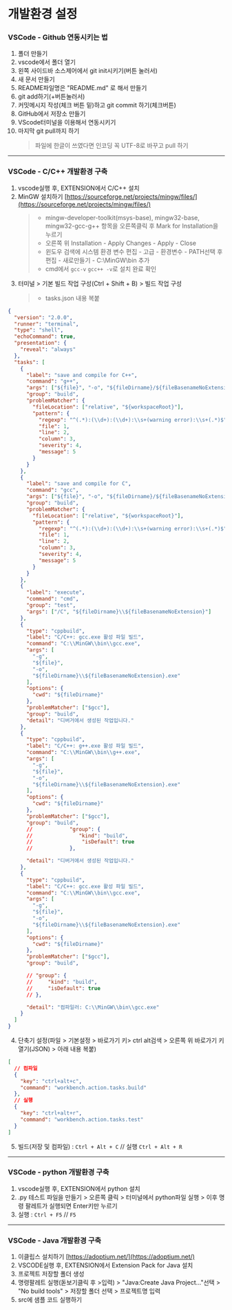 # 개발환경 설정

### VSCode - Github 연동시키는 법

1. 폴더 만들기
2. vscode에서 폴더 열기
3. 왼쪽 사이드바 소스제어에서 git init시키기(버튼 눌러서)
4. 새 문서 만들기
5. README파일명은 "README.md" 로 해서 만들기
6. git add하기(+버튼눌러서)
7. 커밋메시지 작성(체크 버튼 밑)하고 git commit 하기(체크버튼)
8. GitHub에서 저장소 만들기
9. VScode터미널을 이용해서 연동시키기
10. 마지막 git pull까지 하기
    > 파일에 한글이 쓰였다면 인코딩 꼭 UTF-8로 바꾸고 pull 하기

---

### VSCode - C/C++ 개발환경 구축

1. vscode실행 후, EXTENSION에서 C/C++ 설치
2. MinGW 설치하기 [https://sourceforge.net/projects/mingw/files/](https://sourceforge.net/projects/mingw/files/)
   > - mingw-developer-toolkit(msys-base), mingw32-base, mingw32-gcc-g++ 항목을 오른쪽클릭 후 Mark for Installation을 누르기
   > - 오른쪽 위 Installation - Apply Changes - Apply - Close
   > - 윈도우 검색에 시스템 환경 변수 편집 - 고급 - 환경변수 - PATH선택 후 편집 - 새로만들기 - C:\MinGW\bin 추가
   > - cmd에서 `gcc-v` `gcc++ -v`로 설치 완료 확인
3. 터미널 > 기본 빌드 작업 구성(Ctrl + Shift + B) > 빌드 작업 구성
   > - tasks.json 내용 복붙

```json
{
  "version": "2.0.0",
  "runner": "terminal",
  "type": "shell",
  "echoCommand": true,
  "presentation": {
    "reveal": "always"
  },
  "tasks": [
    {
      "label": "save and compile for C++",
      "command": "g++",
      "args": ["${file}", "-o", "${fileDirname}/${fileBasenameNoExtension}"],
      "group": "build",
      "problemMatcher": {
        "fileLocation": ["relative", "${workspaceRoot}"],
        "pattern": {
          "regexp": "^(.*):(\\d+):(\\d+):\\s+(warning error):\\s+(.*)$",
          "file": 1,
          "line": 2,
          "column": 3,
          "severity": 4,
          "message": 5
        }
      }
    },
    {
      "label": "save and compile for C",
      "command": "gcc",
      "args": ["${file}", "-o", "${fileDirname}/${fileBasenameNoExtension}"],
      "group": "build",
      "problemMatcher": {
        "fileLocation": ["relative", "${workspaceRoot}"],
        "pattern": {
          "regexp": "^(.*):(\\d+):(\\d+):\\s+(warning error):\\s+(.*)$",
          "file": 1,
          "line": 2,
          "column": 3,
          "severity": 4,
          "message": 5
        }
      }
    },
    {
      "label": "execute",
      "command": "cmd",
      "group": "test",
      "args": ["/C", "${fileDirname}\\${fileBasenameNoExtension}"]
    },
    {
      "type": "cppbuild",
      "label": "C/C++: gcc.exe 활성 파일 빌드",
      "command": "C:\\MinGW\\bin\\gcc.exe",
      "args": [
        "-g",
        "${file}",
        "-o",
        "${fileDirname}\\${fileBasenameNoExtension}.exe"
      ],
      "options": {
        "cwd": "${fileDirname}"
      },
      "problemMatcher": ["$gcc"],
      "group": "build",
      "detail": "디버거에서 생성된 작업입니다."
    },
    {
      "type": "cppbuild",
      "label": "C/C++: g++.exe 활성 파일 빌드",
      "command": "C:\\MinGW\\bin\\g++.exe",
      "args": [
        "-g",
        "${file}",
        "-o",
        "${fileDirname}\\${fileBasenameNoExtension}.exe"
      ],
      "options": {
        "cwd": "${fileDirname}"
      },
      "problemMatcher": ["$gcc"],
      "group": "build",
      //            "group": {
      //               "kind": "build",
      //                "isDefault": true
      //            },

      "detail": "디버거에서 생성된 작업입니다."
    },
    {
      "type": "cppbuild",
      "label": "C/C++: gcc.exe 활성 파일 빌드",
      "command": "C:\\MinGW\\bin\\gcc.exe",
      "args": [
        "-g",
        "${file}",
        "-o",
        "${fileDirname}\\${fileBasenameNoExtension}.exe"
      ],
      "options": {
        "cwd": "${fileDirname}"
      },
      "problemMatcher": ["$gcc"],
      "group": "build",

      // "group": {
      //     "kind": "build",
      //     "isDefault": true
      // },

      "detail": "컴파일러: C:\\MinGW\\bin\\gcc.exe"
    }
  ]
}
```

4. 단축기 설정(파일 > 기본설정 > 바로가기 키> ctrl alt검색 > 오른쪽 위 바로가기 키 열기(JSON) > 아래 내용 복붙)

```json
[
  // 컴파일
  {
    "key": "ctrl+alt+c",
    "command": "workbench.action.tasks.build"
  },
  // 실행
  {
    "key": "ctrl+alt+r",
    "command": "workbench.action.tasks.test"
  }
]
```

5. 빌드(저장 및 컴파일) : `Ctrl + Alt + C` // 실행 `Ctrl + Alt + R`

---

### VSCode - python 개발환경 구축

1. vscode실행 후, EXTENSION에서 python 설치
2. .py 테스트 파일을 만들기 > 오른쪽 클릭 > 터미널에서 python파일 실행 > 이후 명령 팔레트가 실행되면 Enter키만 누르기
3. 실행 : `Ctrl + F5` // `F5`

---

### VSCode - Java 개발환경 구축

1. 이클립스 설치하기 [https://adoptium.net/](https://adoptium.net/)
2. VSCODE실행 후, EXTENSION에서 Extension Pack for Java 설치
3. 프로젝트 저장할 폴더 생성
4. 명령팔레트 실행(돋보기클릭 후 >입력) > "Java:Create Java Project..."선택 > "No build tools" > 저장할 폴더 선택 > 프로젝트명 입력
5. src에 샘플 코드 실행하기
